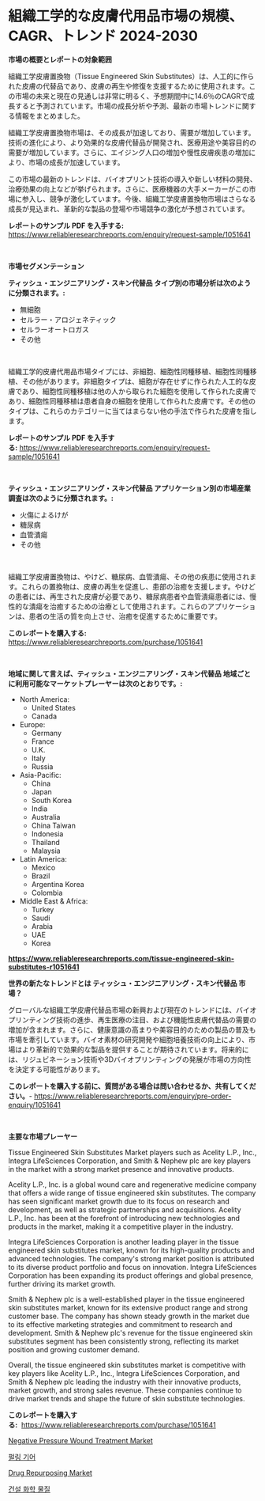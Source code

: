 <p><h1>組織工学的な皮膚代用品市場の規模、CAGR、トレンド 2024-2030</h1></p><p><strong>市場の概要とレポートの対象範囲</strong></p>
<p><p>組織工学皮膚置換物（Tissue Engineered Skin Substitutes）は、人工的に作られた皮膚の代替品であり、皮膚の再生や修復を支援するために使用されます。この市場の未来と現在の見通しは非常に明るく、予想期間中に14.6％のCAGRで成長すると予測されています。市場の成長分析や予測、最新の市場トレンドに関する情報をまとめました。</p><p>組織工学皮膚置換物市場は、その成長が加速しており、需要が増加しています。技術の進化により、より効果的な皮膚代替品が開発され、医療用途や美容目的の需要が増加しています。さらに、エイジング人口の増加や慢性皮膚疾患の増加により、市場の成長が加速しています。</p><p>この市場の最新のトレンドは、バイオプリント技術の導入や新しい材料の開発、治療効果の向上などが挙げられます。さらに、医療機器の大手メーカーがこの市場に参入し、競争が激化しています。今後、組織工学皮膚置換物市場はさらなる成長が見込まれ、革新的な製品の登場や市場競争の激化が予想されています。</p></p>
<p><strong>レポートのサンプル PDF を入手する:</strong> <a href="https://www.reliableresearchreports.com/enquiry/request-sample/1051641">https://www.reliableresearchreports.com/enquiry/request-sample/1051641</a></p>
<p>&nbsp;</p>
<p><strong>市場セグメンテーション</strong></p>
<p><strong>ティッシュ・エンジニアリング・スキン代替品 タイプ別の市場分析は次のように分類されます。:</strong></p>
<p><ul><li>無細胞</li><li>セルラー・アロジェネティック</li><li>セルラーオートロガス</li><li>その他</li></ul></p>
<p>&nbsp;</p>
<p><p>組織工学的皮膚代用品市場タイプには、非細胞、細胞性同種移植、細胞性同種移植、その他があります。非細胞タイプは、細胞が存在せずに作られた人工的な皮膚であり、細胞性同種移植は他の人から取られた細胞を使用して作られた皮膚であり、細胞性同種移植は患者自身の細胞を使用して作られた皮膚です。その他のタイプは、これらのカテゴリーに当てはまらない他の手法で作られた皮膚を指します。</p></p>
<p><strong>レポートのサンプル PDF を入手する:</strong>&nbsp;<a href="https://www.reliableresearchreports.com/enquiry/request-sample/1051641">https://www.reliableresearchreports.com/enquiry/request-sample/1051641</a></p>
<p>&nbsp;</p>
<p><strong> ティッシュ・エンジニアリング・スキン代替品 アプリケーション別の市場産業調査は次のように分類されます。:</strong></p>
<p><ul><li>火傷によるけが</li><li>糖尿病</li><li>血管潰瘍</li><li>その他</li></ul></p>
<p>&nbsp;</p>
<p><p>組織工学皮膚置換物は、やけど、糖尿病、血管潰瘍、その他の疾患に使用されます。これらの置換物は、皮膚の再生を促進し、患部の治癒を支援します。やけどの患者には、再生された皮膚が必要であり、糖尿病患者や血管潰瘍患者には、慢性的な潰瘍を治癒するための治療として使用されます。これらのアプリケーションは、患者の生活の質を向上させ、治癒を促進するために重要です。</p></p>
<p><strong>このレポートを購入する:</strong>&nbsp; <a href="https://www.reliableresearchreports.com/purchase/1051641">https://www.reliableresearchreports.com/purchase/1051641</a></p>
<p>&nbsp;</p>
<p><strong>地域に関して言えば、ティッシュ・エンジニアリング・スキン代替品 地域ごとに利用可能なマーケットプレーヤーは次のとおりです。:</strong></p>
<p><ul>
    <li>
        North America:
        <ul>
            <li>United States</li>
            <li>Canada</li>
        </ul>
    </li>
    <li>
        Europe:
        <ul>
            <li>Germany</li>
            <li>France</li>
            <li>U.K.</li>
            <li>Italy</li>
            <li>Russia</li>
        </ul>
    </li>
    <li>
        Asia-Pacific:
        <ul>
            <li>China</li>
            <li>Japan</li>
            <li>South Korea</li>
            <li>India</li>
            <li>Australia</li>
            <li>China Taiwan</li>
            <li>Indonesia</li>
            <li>Thailand</li>
            <li>Malaysia</li>
        </ul>
    </li>
    <li>
        Latin America:
        <ul>
            <li>Mexico</li>
            <li>Brazil</li>
            <li>Argentina Korea</li>
            <li>Colombia</li>
        </ul>
    </li>
    <li>
        Middle East & Africa:
        <ul>
            <li>Turkey</li>
            <li>Saudi</li>
            <li>Arabia</li>
            <li>UAE</li>
            <li>Korea</li>
        </ul>
    </li>
    </ul></p>
<p><strong><a href="https://www.reliableresearchreports.com/tissue-engineered-skin-substitutes-r1051641">https://www.reliableresearchreports.com/tissue-engineered-skin-substitutes-r1051641</a></strong>&nbsp;</p>
<p><strong>世界の新たなトレンドとは ティッシュ・エンジニアリング・スキン代替品 市場？</strong></p>
<p><p>グローバルな組織工学皮膚代替品市場の新興および現在のトレンドには、バイオプリンティング技術の進歩、再生医療の注目、および機能性皮膚代替品の需要の増加が含まれます。さらに、健康意識の高まりや美容目的のための製品の普及も市場を牽引しています。バイオ素材の研究開発や細胞培養技術の向上により、市場はより革新的で効果的な製品を提供することが期待されています。将来的には、リジュビネーション技術や3Dバイオプリンティングの発展が市場の方向性を決定する可能性があります。</p></p>
<p><strong>このレポートを購入する前に、質問がある場合は問い合わせるか、共有してください。</strong>- <a href="https://www.reliableresearchreports.com/enquiry/pre-order-enquiry/1051641">https://www.reliableresearchreports.com/enquiry/pre-order-enquiry/1051641</a></p>
<p>&nbsp;</p>
<p><strong>主要な市場プレーヤー</strong></p>
<p><p>Tissue Engineered Skin Substitutes Market players such as Acelity L.P., Inc., Integra LifeSciences Corporation, and Smith & Nephew plc are key players in the market with a strong market presence and innovative products.</p><p>Acelity L.P., Inc. is a global wound care and regenerative medicine company that offers a wide range of tissue engineered skin substitutes. The company has seen significant market growth due to its focus on research and development, as well as strategic partnerships and acquisitions. Acelity L.P., Inc. has been at the forefront of introducing new technologies and products in the market, making it a competitive player in the industry.</p><p>Integra LifeSciences Corporation is another leading player in the tissue engineered skin substitutes market, known for its high-quality products and advanced technologies. The company's strong market position is attributed to its diverse product portfolio and focus on innovation. Integra LifeSciences Corporation has been expanding its product offerings and global presence, further driving its market growth.</p><p>Smith & Nephew plc is a well-established player in the tissue engineered skin substitutes market, known for its extensive product range and strong customer base. The company has shown steady growth in the market due to its effective marketing strategies and commitment to research and development. Smith & Nephew plc's revenue for the tissue engineered skin substitutes segment has been consistently strong, reflecting its market position and growing customer demand.</p><p>Overall, the tissue engineered skin substitutes market is competitive with key players like Acelity L.P., Inc., Integra LifeSciences Corporation, and Smith & Nephew plc leading the industry with their innovative products, market growth, and strong sales revenue. These companies continue to drive market trends and shape the future of skin substitute technologies.</p></p>
<p><strong>このレポートを購入する:</strong>&nbsp;&nbsp;<a href="https://www.reliableresearchreports.com/purchase/1051641">https://www.reliableresearchreports.com/purchase/1051641</a></p>
<p><p><a href="https://github.com/lubmix/Market-Research-Report-List-2/blob/main/negative-pressure-wound-treatment-market.md">Negative Pressure Wound Treatment Market</a></p><p><a href="https://github.com/GabrielBlanda5656/Market-Research-Report-List-1/blob/main/960323222627.md">펄링 기어</a></p><p><a href="https://github.com/Hazelklievgspy6vdcsmu106w/Market-Research-Report-List-2/blob/main/drug-repurposing-market.md">Drug Repurposing Market</a></p><p><a href="https://medium.com/@ineskuvalis/%EA%B1%B4%EC%84%A4-%ED%99%94%ED%95%99%EB%AC%BC%EC%A7%88-%EC%8B%9C%EC%9E%A5-%EB%B3%B4%EA%B3%A0%EC%84%9C%EB%8A%94-%EC%9D%B4-%EC%8B%9C%EC%9E%A5%EC%9D%98-%EC%B5%9C%EC%8B%A0-%ED%8A%B8%EB%A0%8C%EB%93%9C%EC%99%80-%EC%84%B1%EC%9E%A5-%EA%B8%B0%ED%9A%8C%EB%A5%BC-%EB%B3%B4%EC%97%AC%EC%A4%8D%EB%8B%88%EB%8B%A4-1b55117adfc8">건설 화학 물질</a></p></p>